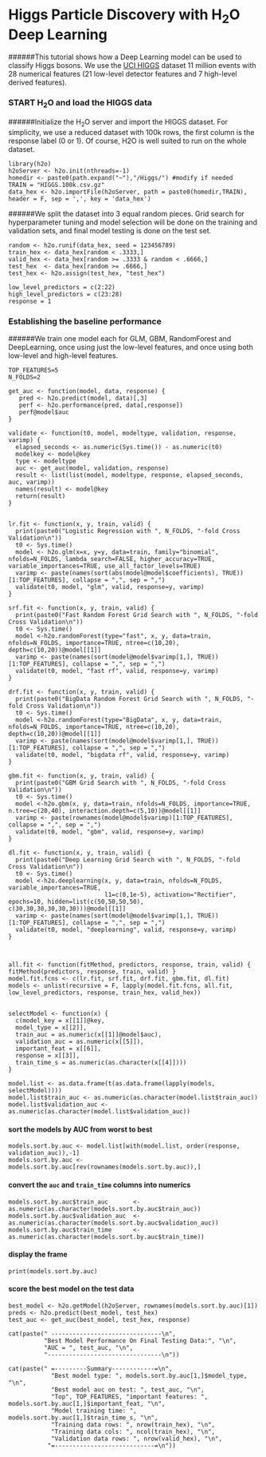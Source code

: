 # Higgs Particle Discovery with H<sub>2</sub>O Deep Learning

######This tutorial shows how a Deep Learning model can be used to classify Higgs bosons. We use the [UCI HIGGS](https://archive.ics.uci.edu/ml/datasets/HIGGS/) dataset 11 million events with 28 numerical features (21 low-level detector features and 7 high-level derived features).

### START H<sub>2</sub>O and load the HIGGS data

######Initialize the H<sub>2</sub>O server and import the HIGGS dataset. For simplicity, we use a reduced dataset with 100k rows, the first column is the response label (0 or 1). Of course, H2O is well suited to run on the whole dataset.

    library(h2o)
    h2oServer <- h2o.init(nthreads=-1)
    homedir <- paste0(path.expand("~"),"/Higgs/") #modify if needed
    TRAIN = "HIGGS.100k.csv.gz"
    data_hex <- h2o.importFile(h2oServer, path = paste0(homedir,TRAIN), header = F, sep = ',', key = 'data_hex')

######We split the dataset into 3 equal random pieces. Grid search for hyperparameter tuning and model selection will be done on the training and validation sets, and final model testing is done on the test set.

    random <- h2o.runif(data_hex, seed = 123456789)
    train_hex <- data_hex[random < .3333,]
    valid_hex <- data_hex[random >= .3333 & random < .6666,]
    test_hex  <- data_hex[random >= .6666,]
    test_hex <- h2o.assign(test_hex, "test_hex")
 
    low_level_predictors = c(2:22)
    high_level_predictors = c(23:28)
    response = 1

### Establishing the baseline performance
######We train one model each for GLM, GBM, RandomForest and DeepLearning, once using just the low-level features, and once using both low-level and high-level features.
    
    TOP_FEATURES=5
    N_FOLDS=2

  	get_auc <- function(model, data, response) {
  	   pred <- h2o.predict(model, data)[,3]
  	   perf <- h2o.performance(pred, data[,response])
  	   perf@model$auc
  	}

  	validate <- function(t0, model, modeltype, validation, response, varimp) {
  	  elapsed_seconds <- as.numeric(Sys.time()) - as.numeric(t0)
  	  modelkey <- model@key
  	  type <- modeltype
  	  auc <- get_auc(model, validation, response)
  	  result <- list(list(model, modeltype, response, elapsed_seconds, auc, varimp))
  	  names(result) <- model@key
  	  return(result)
  	}
  
  
  	lr.fit <- function(x, y, train, valid) {
  	  print(paste0("Logistic Regression with ", N_FOLDS, "-fold Cross Validation\n"))
  	  t0 <- Sys.time()
  	  model <- h2o.glm(x=x, y=y, data=train, family="binomial", nfolds=N_FOLDS, lambda_search=FALSE, higher_accuracy=TRUE, variable_importances=TRUE, use_all_factor_levels=TRUE)
  	  varimp <- paste(names(sort(abs(model@model$coefficients), TRUE))[1:TOP_FEATURES], collapse = ",", sep = ",")
  	  validate(t0, model, "glm", valid, response=y, varimp)
  	}
  
  	srf.fit <- function(x, y, train, valid) {
  	  print(paste0("Fast Random Forest Grid Search with ", N_FOLDS, "-fold Cross Validation\n"))
  	  t0 <- Sys.time()
  	  model <-h2o.randomForest(type="fast", x, y, data=train, nfolds=N_FOLDS, importance=TRUE, ntree=c(10,20), depth=c(10,20))@model[[1]]
  	  varimp <- paste(names(sort(model@model$varimp[1,], TRUE))[1:TOP_FEATURES], collapse = ",", sep = ",")
  	  validate(t0, model, "fast rf", valid, response=y, varimp)
  	}
  
  	drf.fit <- function(x, y, train, valid) {
  	  print(paste0("BigData Random Forest Grid Search with ", N_FOLDS, "-fold Cross Validation\n"))
  	  t0 <- Sys.time()
  	  model <-h2o.randomForest(type="BigData", x, y, data=train, nfolds=N_FOLDS, importance=TRUE, ntree=c(10,20), depth=c(10,20))@model[[1]]
  	  varimp <- paste(names(sort(model@model$varimp[1,], TRUE))[1:TOP_FEATURES], collapse = ",", sep = ",")
  	  validate(t0, model, "bigdata rf", valid, response=y, varimp)
  	}
  
  	gbm.fit <- function(x, y, train, valid) {
  	  print(paste0("GBM Grid Search with ", N_FOLDS, "-fold Cross Validation\n"))
  	  t0 <- Sys.time()
  	  model <-h2o.gbm(x, y, data=train, nfolds=N_FOLDS, importance=TRUE, n.tree=c(20,40), interaction.depth=c(5,10))@model[[1]]
  	  varimp <- paste(rownames(model@model$varimp)[1:TOP_FEATURES], collapse = ",", sep = ",")
  	  validate(t0, model, "gbm", valid, response=y, varimp)
  	}
  
  	dl.fit <- function(x, y, train, valid) {
  	  print(paste0("Deep Learning Grid Search with ", N_FOLDS, "-fold Cross Validation\n"))
  	  t0 <- Sys.time()
  	  model <-h2o.deeplearning(x, y, data=train, nfolds=N_FOLDS, variable_importances=TRUE,
  	                           l1=c(0,1e-5), activation="Rectifier", epochs=10, hidden=list(c(50,50,50,50), c(30,30,30,30,30,30)))@model[[1]]
  	  varimp <- paste(names(sort(model@model$varimp[1,], TRUE))[1:TOP_FEATURES], collapse = ",", sep = ",")
  	  validate(t0, model, "deeplearning", valid, response=y, varimp)
  	}
  
  
  
  	all.fit <- function(fitMethod, predictors, response, train, valid) { fitMethod(predictors, response, train, valid) }
  	model.fit.fcns <- c(lr.fit, srf.fit, drf.fit, gbm.fit, dl.fit)
  	models <- unlist(recursive = F, lapply(model.fit.fcns, all.fit, low_level_predictors, response, train_hex, valid_hex))
  
  
  	selectModel <- function(x) {
  	  c(model_key = x[[1]]@key,
  	  model_type = x[[2]],
  	  train_auc = as.numeric(x[[1]]@model$auc),
  	  validation_auc = as.numeric(x[[5]]),
  	  important_feat = x[[6]],
  	  response = x[[3]],
  	  train_time_s = as.numeric(as.character(x[[4]])))
  	}
  
  	model.list <- as.data.frame(t(as.data.frame(lapply(models, selectModel))))
  	model.list$train_auc <- as.numeric(as.character(model.list$train_auc))
  	model.list$validation_auc <- as.numeric(as.character(model.list$validation_auc))
  
#### sort the models by AUC from worst to best
  	models.sort.by.auc <- model.list[with(model.list, order(response, validation_auc)),-1]
  	models.sort.by.auc <- models.sort.by.auc[rev(rownames(models.sort.by.auc)),]
  
#### convert the `auc` and `train_time` columns into numerics
  	models.sort.by.auc$train_auc       <- as.numeric(as.character(models.sort.by.auc$train_auc))
  	models.sort.by.auc$validation_auc  <- as.numeric(as.character(models.sort.by.auc$validation_auc))
  	models.sort.by.auc$train_time      <- as.numeric(as.character(models.sort.by.auc$train_time))
  
#### display the frame
  	print(models.sort.by.auc)
  
#### score the best model on the test data
  	best_model <- h2o.getModel(h2oServer, rownames(models.sort.by.auc)[1])
  	preds <- h2o.predict(best_model, test_hex)
  	test_auc <- get_auc(best_model, test_hex, response)
  
  	cat(paste(" -------------------------------\n",
  	          "Best Model Performance On Final Testing Data:", "\n",
  	          "AUC = ", test_auc, "\n",
  	          "--------------------------------\n"))
  
  	cat(paste(" =---------Summary------------=\n",
  	            "Best model type: ", models.sort.by.auc[1,]$model_type, "\n",
  	            "Best model auc on test: ", test_auc, "\n",
  	            "Top", TOP_FEATURES, "important features: ", models.sort.by.auc[1,]$important_feat, "\n",
  	            "Model training time: ", models.sort.by.auc[1,]$train_time_s, "\n",
  	            "Training data rows: ", nrow(train_hex), "\n",
  	            "Training data cols: ", ncol(train_hex), "\n",
  	            "Validation data rows: ", nrow(valid_hex), "\n",
  	           "=----------------------------=\n"))
  	  
  	  